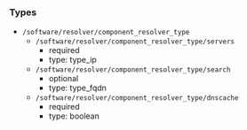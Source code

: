 ### Types

- `/software/resolver/component_resolver_type`
    - `/software/resolver/component_resolver_type/servers`
        - required
        - type: type_ip
    - `/software/resolver/component_resolver_type/search`
        - optional
        - type: type_fqdn
    - `/software/resolver/component_resolver_type/dnscache`
        - required
        - type: boolean
